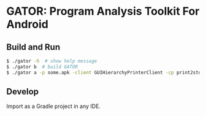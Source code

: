 # GATOR: Program Analysis Toolkit For Android

## Build and Run

```bash
$ ./gator -h  # show help message
$ ./gator b  # build GATOR
$ ./gator a -p some.apk -client GUIHierarchyPrinterClient -cp print2stdout  # print static GUI hierarchy
```

## Develop

Import as a Gradle project in any IDE. 
